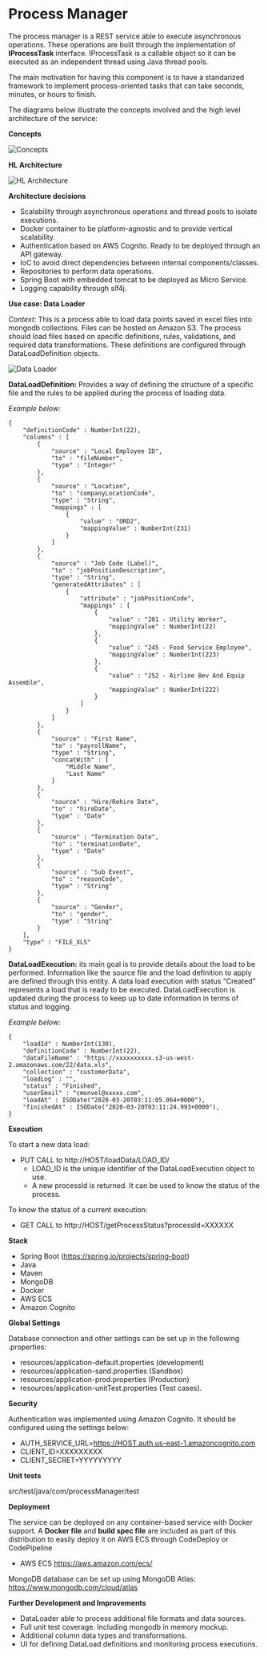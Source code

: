 # Process Manager

The process manager is a REST service able to execute asynchronous operations. These operations are built through the implementation of **IProcessTask** interface. IProcessTask is a callable object so it can be executed as an independent thread using Java thread pools.

The main motivation for having this component is to have a standarized framework to implement process-oriented tasks that can take seconds, minutes, or hours to finish. 

The diagrams below illustrate the concepts involved and the high level architecture of the service:

**Concepts**

![Concepts](https://github.com/carloskiron/processManager/blob/master/diagrams/Process%20Manager.PNG)

**HL Architecture**

![HL Architecture](https://github.com/carloskiron/processManager/blob/master/diagrams/Architecture.PNG)

**Architecture decisions**
* Scalability through asynchronous operations and thread pools to isolate executions.
* Docker container to be platform-agnostic and to provide vertical scalability.
* Authentication based on AWS Cognito. Ready to be deployed through an API gateway.
* IoC to avoid direct dependencies between internal components/classes.
* Repositories to perform data operations.
* Spring Boot with embedded tomcat to be deployed as Micro Service.
* Logging capability through slf4j.

**Use case: Data Loader**

*Context:* This is a process able to load data points saved in excel files into mongodb collections. Files can be hosted on Amazon S3. The process should load files based on specific definitions, rules, validations, and required data transformations. These definitions are configured through DataLoadDefinition objects.

![Data Loader](https://github.com/carloskiron/processManager/blob/master/diagrams/Data%20Loader.PNG)

**DataLoadDefinition:** Provides a way of defining the structure of a specific file and the rules to be applied during the process of loading data. 

*Example below:*

```
{ 
    "definitionCode" : NumberInt(22), 
    "columns" : [
        {
            "source" : "Local Employee ID", 
            "to" : "fileNumber", 
            "type" : "Integer"
        }, 
        {
            "source" : "Location", 
            "to" : "companyLocationCode", 
            "type" : "String", 
            "mappings" : [
                {
                    "value" : "ORD2", 
                    "mappingValue" : NumberInt(231)
                }
            ]
        }, 
        {
            "source" : "Job Code (Label)", 
            "to" : "jobPositionDescription", 
            "type" : "String", 
            "generatedAttributes" : [
                {
                    "attribute" : "jobPositionCode", 
                    "mappings" : [
                        {
                            "value" : "201 - Utility Worker", 
                            "mappingValue" : NumberInt(22)
                        }, 
                        {
                            "value" : "245 - Food Service Employee", 
                            "mappingValue" : NumberInt(223)
                        }, 
                        {
                            "value" : "252 - Airline Bev And Equip Assemble", 
                            "mappingValue" : NumberInt(222)
                        }
                    ]
                }
            ]
        }, 
        {
            "source" : "First Name", 
            "to" : "payrollName", 
            "type" : "String", 
            "concatWith" : [
                "Middle Name", 
                "Last Name"
            ]
        }, 
        {
            "source" : "Hire/Rehire Date", 
            "to" : "hireDate", 
            "type" : "Date"
        }, 
        {
            "source" : "Termination Date", 
            "to" : "terminationDate", 
            "type" : "Date"
        }, 
        {
            "source" : "Sub Event", 
            "to" : "reasonCode", 
            "type" : "String"
        }, 
        {
            "source" : "Gender", 
            "to" : "gender", 
            "type" : "String"
        }
    ], 
    "type" : "FILE_XLS"
}

```
**DataLoadExecution:** its main goal is to provide details about the load to be performed. Information like the source file and the load definition to apply are defined through this entity. A data load execution with status “Created” represents a load that is ready to be executed. DataLoadExecution is updated during the process to keep up to date information in terms of status and logging. 

*Example below:*
```
{ 
    "loadId" : NumberInt(130), 
    "definitionCode" : NumberInt(22), 
    "dataFileName" : "https://xxxxxxxxxx.s3-us-west-2.amazonaws.com/22/data.xls", 
    "collection" : "customerData", 
    "loadLog" : "", 
    "status" : "Finished", 
    "userEmail" : "cmonvel@xxxxx.com", 
    "loadAt" : ISODate("2020-03-20T03:11:05.064+0000"), 
    "finishedAt" : ISODate("2020-03-20T03:11:24.993+0000"), 
}
```

**Execution**

To start a new data load:
* PUT CALL to http://HOST/loadData/LOAD_ID/
  * LOAD_ID is the unique identifier of the DataLoadExecution object to use.
  * A new processId is returned. It can be used to know the status of the process.

To know the status of a current execution:
* GET CALL to http://HOST/getProcessStatus?processId=XXXXXX


**Stack**

* Spring Boot (https://spring.io/projects/spring-boot)
* Java
* Maven
* MongoDB
* Docker
* AWS ECS
* Amazon Cognito

**Global Settings**

Database connection and other settings can be set up in the following .properties:

* resources/application-default.properties (development) 
* resources/application-sand.properties (Sandbox)
* resources/application-prod.properties  (Production)
* resources/application-unitTest.properties (Test cases). 

**Security**

Authentication was implemented using Amazon Cognito. It should be configured using the settings below: 

* AUTH_SERVICE_URL=https://HOST.auth.us-east-1.amazoncognito.com
* CLIENT_ID=XXXXXXXXX
* CLIENT_SECRET=YYYYYYYYY

**Unit tests**

src/test/java/com/processManager/test

**Deployment**

The service can be deployed on any container-based service with Docker support. A **Docker file** and **build spec file** are included as part of this distribution to easily deploy it on AWS ECS through CodeDeploy or CodePipeline

* AWS ECS https://aws.amazon.com/ecs/

MongoDB database can be set up using MongoDB Atlas:
https://www.mongodb.com/cloud/atlas

**Further Development and Improvements**
* DataLoader able to process additional file formats and data sources.
* Full unit test coverage. Including mongodb in memory mockup.
* Additional column data types and transformations.
* UI for defining DataLoad definitions and monitoring process executions.
